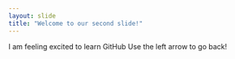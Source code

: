 ```yaml
---
layout: slide
title: "Welcome to our second slide!"
---
```

I am feeling excited to learn GitHub
Use the left arrow to go back!
